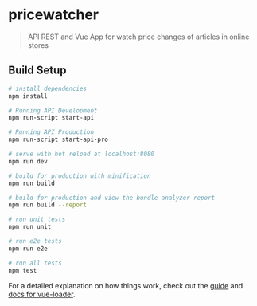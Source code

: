 # pricewatcher

> API REST and Vue App for watch price changes of articles in online stores

## Build Setup

``` bash
# install dependencies
npm install

# Running API Development
npm run-script start-api

# Running API Production
npm run-script start-api-pro

# serve with hot reload at localhost:8080
npm run dev

# build for production with minification
npm run build

# build for production and view the bundle analyzer report
npm run build --report

# run unit tests
npm run unit

# run e2e tests
npm run e2e

# run all tests
npm test
```

For a detailed explanation on how things work, check out the [guide](http://vuejs-templates.github.io/webpack/) and [docs for vue-loader](http://vuejs.github.io/vue-loader).
